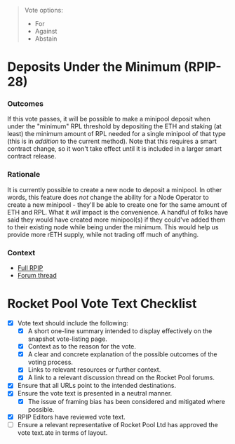 > Vote options:
> - For
> - Against
> - Abstain

# Deposits Under the Minimum (RPIP-28)

### Outcomes
 If this vote passes, it will be possible to make a minipool deposit when under the "minimum" RPL threshold by depositing the ETH and staking (at least) the minimum amount of RPL needed for a single minipool of that type (this is in _addition_ to the current method). Note that this requires a smart contract change, so it won't take effect until it is included in a larger smart contract release.

### Rationale
It is currently possible to create a new node to deposit a minipool. In other words, this feature does _not_ change the ability for a Node Operator to create a new minipool - they'll be able to create one for the same amount of ETH and RPL. What it _will_ impact is the convenience. A handful of folks have said they would have created more minipool(s) if they could've added them to their existing node while being under the minimum. This would help us provide more rETH supply, while not trading off much of anything.

### Context
- [Full RPIP](https://rpips.rocketpool.net/RPIPs/RPIP-28)
- [Forum thread](https://dao.rocketpool.net/t/allow-minipool-deposits-while-under-min-rpl/2100)

# Rocket Pool Vote Text Checklist
- [x] Vote text should include the following:
  - [x] A short one-line summary intended to display effectively on the snapshot vote-listing page.
  - [x] Context as to the reason for the vote.
  - [x] A clear and concrete explanation of the possible outcomes of the voting process.
  - [x] Links to relevant resources or further context.
  - [x] A link to a relevant discussion thread on the Rocket Pool forums.
- [x] Ensure that all URLs point to the intended destinations.
- [x] Ensure the vote text is presented in a neutral manner.
  - [x] The issue of framing bias has been considered and mitigated where possible.
- [x] RPIP Editors have reviewed vote text.
- [ ] Ensure a relevant representative of Rocket Pool Ltd has approved the vote text.ate in terms of layout.